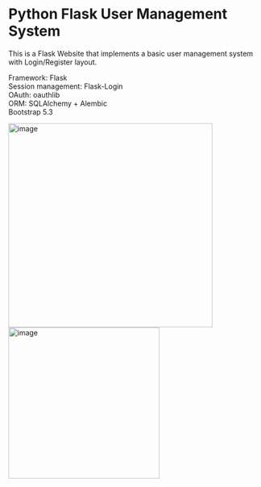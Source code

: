 # Python Flask User Management System
This is a Flask Website that implements a basic user management system with Login/Register layout.   

Framework: Flask  
Session management: Flask-Login  
OAuth: oauthlib  
ORM: SQLAlchemy + Alembic  
Bootstrap 5.3

<img width="405" alt="image" src="https://github.com/josephj1o4e1/Python-Flask-User-Management-System/assets/13396370/37c9d386-1923-4771-be54-9019ffc5d95e">

<img width="300" alt="image" src="https://github.com/josephj1o4e1/Python-Flask-User-Management-System/assets/13396370/55f2eba6-616a-4f97-9e26-5e48516ca2c3">

